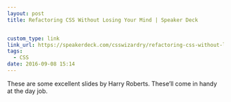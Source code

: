 ```yaml
---
layout: post
title: Refactoring CSS Without Losing Your Mind | Speaker Deck


custom_type: link
link_url: https://speakerdeck.com/csswizardry/refactoring-css-without-losing-your-mind
tags:
  - CSS
date: 2016-09-08 15:14
---
```

These are some excellent slides by Harry Roberts. These’ll come in handy at the day job.
